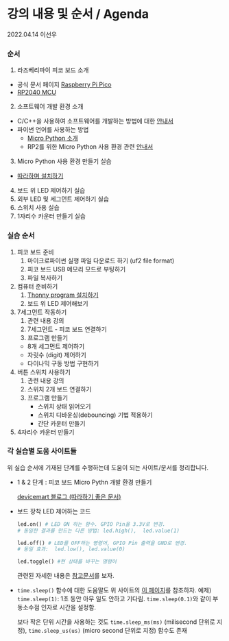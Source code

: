 # 강의 내용 및 순서 / Agenda

2022.04.14
이선우

### 순서
1. 라즈베리파이 피코 보드 소개
  - 공식 문서 페이지 [Raspberry Pi Pico](https://www.raspberrypi.com/documentation/microcontrollers/raspberry-pi-pico.html)
  - [RP2040 MCU](https://www.raspberrypi.com/documentation/microcontrollers/rp2040.html#welcome-to-rp2040)

2. 소프트웨어 개발 환경 소개
  - C/C++을 사용하여 소프트웨어를 개발하는 방법에 대한 [안내서](https://datasheets.raspberrypi.com/pico/raspberry-pi-pico-c-sdk.pdf)
  - 파이썬 언어를 사용하는 방법
    - [Micro Python 소개](https://www.raspberrypi.com/documentation/microcontrollers/micropython.html#what-is-micropython)
    - RP2를 위한 Micro Python 사용 환경 관련 [안내서](https://datasheets.raspberrypi.com/pico/raspberry-pi-pico-python-sdk.pdf)

3. Micro Python 사용 환경 만들기 실습
 - [따라하며 설치하기](https://www.raspberrypi.com/documentation/microcontrollers/micropython.html)
4. 보드 위 LED 제어하기 실습
5. 외부 LED 및 세그먼트 제어하기 실습
6. 스위치 사용 실습
7. 1자리수 카운터 만들기 실습



### 실습 순서
1. 피코 보드 준비
   1. 마이크로파이썬 실행 파일 다운로드 하기 (uf2 file format)
   2. 피코 보드 USB 메모리 모드로 부팅하기
   3. 파일 복사하기
2. 컴퓨터 준비하기
   1. [Thonny program 설치하기](https://thonny.org/)
   2. 보드 위 LED 제어해보기
3. 7세그먼트 작동하기
   1. 관련 내용 강의
   2. 7세그먼트 - 피코 보드 연결하기
   3. 프로그램 만들기
     - 8개 세그먼트 제어하기
     - 자릿수 (digit) 제어하기
     - 다이나믹 구동 방법 구현하기
4. 버튼 스위치 사용하기
   1. 관련 내용 강의
   2. 스위치 2개 보드 연결하기
   3. 프로그램 만들기
      - 스위치 상태 읽어오기
      - 스위치 디바운싱(debouncing) 기법 적용하기
      - 간단 카운터 만들기
5. 4자리수 카운터 만들기


### 각 실습별 도움 사이트들
위 실습 순서에 기재된 단계를 수행하는데 도움이 되는 사이트/문서를 정리합니다.

- 1 & 2 단계 : 피코 보드 Micro Pythn 개발 환경  만들기
  
  [devicemart 블로그 (따라하기 좋은 문서)](https://devicemart.blogspot.com/2021/06/pc-python.html)
- 보드 장착 LED 제어하는 코드
  ```python
  led.on() # LED ON 하는 함수. GPIO Pin을 3.3V로 변경.
  # 동일한 결과를 만드는 다른 방법: led.high(),  led.value(1)

  led.off() # LED를 OFF하는 명령어, GPIO Pin 출력을 GND로 변경.
  # 동일 효과:  led.low(), led.value(0)

  led.toggle() #현 상태를 바꾸는 명령어
  ```
  관련된 자세한 내용은 [참고문서](https://docs.micropython.org/en/latest/library/machine.Pin.html)를 보자.

- `time.sleep()` 함수에 대한 도움말도 위 사이트의 [이 페이지](https://docs.micropython.org/en/latest/library/time.html?highlight=sleep#time.sleep)를 참조하자.
  예제) `time.sleep(1)`: 1초 동안 아무 일도 안하고 기다림.
        `time.sleep(0.1)`와 같이 부동소수점 인자로 시간을 설정함. 
        
  보다 작은 단위 시간을 사용하는 것도 `time.sleep_ms(ms)` (milisecond 단위로 지정), `time.sleep_us(us)` (micro second 단위로 지정) 함수도 존재